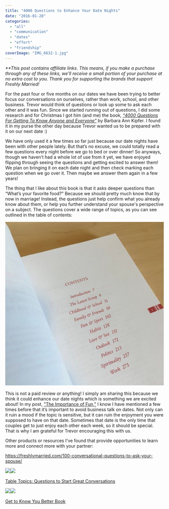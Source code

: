 ```yaml
---
title: "4000 Questions to Enhance Your Date Nights"
date: "2016-01-28"
categories: 
  - "all"
  - "communication"
  - "dates"
  - "effort"
  - "friendship"
coverImage: "IMG_6632-1.jpg"
---
```


_\*\*This post contains affiliate links. This means, if you make a purchase through any of these links, we’ll receive a small portion of your purchase at no extra cost to you. Thank you for supporting the brands that support Freshly Married!_

For the past four or five months on our dates we have been trying to better focus our conversations on ourselves, rather than work, school, and other business. Trevor would think of questions or look up some to ask each other and it was fun. Since we started running out of questions, I did some research and for Christmas I got him (and me) the book, [_“4000 Questions For Getting To Know Anyone and Everyone”_](https://amzn.to/2EYkRhw) by Barbara Ann Kipfer. I found it in my purse the other day because Trevor wanted us to be prepared with it on our next date :)

We have only used it a few times so far just because our date nights have been with other people lately. But that’s no excuse, we could totally read a few questions every night before we go to bed or over dinner! So anyways, though we haven’t had a whole lot of use from it yet, we have enjoyed flipping through seeing the questions and getting excited to answer them! We plan on bringing it on each date night and then check marking each question when we go over it. Then maybe we answer them again in a few years!

The thing that I like about this book is that it asks deeper questions than “What’s your favorite food?” Because we should pretty much know that by now in marriage! Instead, the questions just help confirm what you already know about them, or help you further understand your spouse's perspective on a subject. The questions cover a wide range of topics, as you can see outlined in the table of contents:

![IMG_6640](/images/IMG_6640-1.jpg)

This is not a paid review or anything! I simply am sharing this because we think it could enhance our date nights which is something we are excited about! In my post, ["The Importance of Fun,"](http://freshlymarried.com/the-importance-of-fun/) I know I have mentioned a few times before that it’s important to avoid business talk on dates. Not only can it ruin a mood if the topic is sensitive, but it can ruin the enjoyment you were supposed to have on that date. Sometimes that date is the only time that couples get to just enjoy each other each week, so it should be special. That is why I am grateful for Trevor encouraging this with us.

Other products or resources I've found that provide opportunities to learn more and connect more with your partner:

https://freshlymarried.com/100-conversational-questions-to-ask-your-spouse/

[![](//ws-na.amazon-adsystem.com/widgets/q?_encoding=UTF8&ASIN=B00GNI0DNM&Format=_SL160_&ID=AsinImage&MarketPlace=US&ServiceVersion=20070822&WS=1&tag=freshlymarrie-20&language=en_US)](https://www.amazon.com/TableTopics-Original-Anniversary-Questions-Conversations/dp/B00GNI0DNM/ref=as_li_ss_il?keywords=get+to+know+you+questions&qid=1552402960&s=gateway&sr=8-2&linkCode=li2&tag=freshlymarrie-20&linkId=386b37958e20e04b40acdfca048d1386&language=en_US)![](https://ir-na.amazon-adsystem.com/e/ir?t=freshlymarrie-20&language=en_US&l=li2&o=1&a=B00GNI0DNM)

[Table Topics: Questions to Start Great Conversations](https://amzn.to/2EY3zkI)

[![](//ws-na.amazon-adsystem.com/widgets/q?_encoding=UTF8&ASIN=1794100245&Format=_SL160_&ID=AsinImage&MarketPlace=US&ServiceVersion=20070822&WS=1&tag=freshlymarrie-20&language=en_US)](https://www.amazon.com/Wanna-Know-Better-Favorite-Person/dp/1794100245/ref=as_li_ss_il?keywords=get+to+know+you+questions&qid=1552403130&s=gateway&sr=8-20&linkCode=li2&tag=freshlymarrie-20&linkId=29e226a302d8f91a6ea7a4ea44a54669&language=en_US)![](https://ir-na.amazon-adsystem.com/e/ir?t=freshlymarrie-20&language=en_US&l=li2&o=1&a=1794100245)

[Get to Know You Better Book](https://amzn.to/2F1gCSq)
